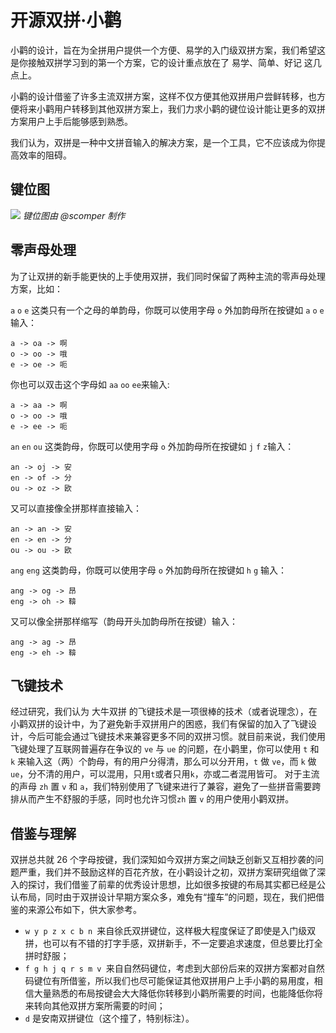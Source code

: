 # 开源双拼·小鹳

小鹳的设计，旨在为全拼用户提供一个方便、易学的入门级双拼方案，我们希望这是你接触双拼学习到的第一个方案，它的设计重点放在了 易学、简单、好记 这几点上。

小鹳的设计借鉴了许多主流双拼方案，这样不仅方便其他双拼用户尝鲜转移，也方便将来小鹳用户转移到其他双拼方案上，我们力求小鹳的键位设计能让更多的双拼方案用户上手后能够感到熟悉。

我们认为，双拼是一种中文拼音输入的解决方案，是一个工具，它不应该成为你提高效率的阻碍。

## 键位图
![](https://github.com/sp-study-group/ossp-guan/blob/master/pic/map-small.jpg)
*键位图由 @scomper 制作*

## 零声母处理
为了让双拼的新手能更快的上手使用双拼，我们同时保留了两种主流的零声母处理方案，比如：


`a` `o` `e` 这类只有一个之母的单韵母，你既可以使用字母 `o` 外加韵母所在按键如 `a` `o` `e`输入：

```
a -> oa -> 啊
o -> oo -> 哦
e -> oe -> 呃
```

你也可以双击这个字母如 `aa` `oo` `ee`来输入:

```
a -> aa -> 啊
o -> oo -> 哦
e -> ee -> 呃
```

`an` `en` `ou` 这类韵母，你既可以使用字母 `o` 外加韵母所在按键如 `j` `f` `z`输入：

```
an -> oj -> 安
en -> of -> 分
ou -> oz -> 欧
```
又可以直接像全拼那样直接输入：

```
an -> an -> 安
en -> en -> 分
ou -> ou -> 欧
```

`ang` `eng` 这类韵母，你既可以使用字母 `o` 外加韵母所在按键如 `h` `g` 输入：

```
ang -> og -> 昂
eng -> oh -> 鞥
```
又可以像全拼那样缩写（韵母开头加韵母所在按键）输入：

```
ang -> ag -> 昂
eng -> eh -> 鞥
```

## 飞键技术
经过研究，我们认为 大牛双拼 的飞键技术是一项很棒的技术（或者说理念），在小鹳双拼的设计中，为了避免新手双拼用户的困惑，我们有保留的加入了飞键设计，今后可能会通过飞键技术来兼容更多不同的双拼习惯。就目前来说，我们使用飞键处理了互联网普遍存在争议的 `ve` 与 `ue` 的问题，在小鹳里，你可以使用 `t` 和 `k` 来输入这（两）个韵母，有的用户分得清，那么可以分开用，`t` 做 `ve`，而 `k` 做 `ue`，分不清的用户，可以混用，只用`t`或者只用`k`，亦或二者混用皆可。
对于主流的声母 `zh` 置 `v` 和 `a`，我们特别使用了飞键来进行了兼容，避免了一些拼音需要跨排从而产生不舒服的手感，同时也允许习惯`zh` 置 `v` 的用户使用小鹳双拼。

## 借鉴与理解
双拼总共就 26 个字母按键，我们深知如今双拼方案之间缺乏创新又互相抄袭的问题严重，我们并不鼓励这样的百花齐放，在小鹳设计之初，双拼方案研究组做了深入的探讨，我们借鉴了前辈的优秀设计思想，比如很多按键的布局其实都已经是公认布局，同时由于双拼设计早期方案众多，难免有“撞车”的问题，现在，我们把借鉴的来源公布如下，供大家参考。

- `w y p z x c b n `来自徐氏双拼键位，这样极大程度保证了即使是入门级双拼，也可以有不错的打字手感，双拼新手，不一定要追求速度，但总要比打全拼时舒服；
- `f g h j q r s m v `来自自然码键位，考虑到大部份后来的双拼方案都对自然码键位有所借鉴，所以我们也尽可能保证其他双拼用户上手小鹳的易用度，相信大量熟悉的布局按键会大大降低你转移到小鹳所需要的时间，也能降低你将来转向其他双拼方案所需要的时间；
- `d` 是安南双拼键位（这个撞了，特别标注）。







